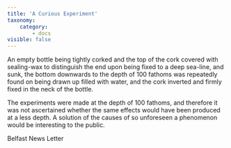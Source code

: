 ```yaml
---
title: 'A Curious Experiment'
taxonomy:
    category:
        - docs
visible: false
---
```


An empty bottle being tightly corked and the top of the cork covered with sealing-wax to distinguish the end upon being fixed to a deep sea-line, and sunk, the bottom downwards to the depth of 100 fathoms was repeatedly found on being drawn up filled with water, and the cork inverted and firmly fixed in the neck of the bottle.  

The experiments were made at the depth of 100 fathoms, and therefore it was not ascertained whether the same effects would have been produced at a less depth. A solution of the causes of so unforeseen a phenomenon would be interesting to the public.

Belfast News Letter
